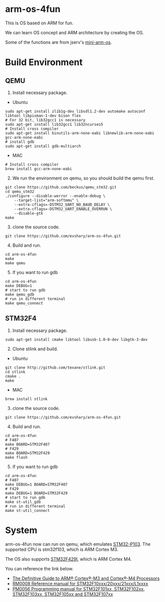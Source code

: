# arm-os-4fun
This is OS based on ARM for fun.

We can learn OS concept and ARM architecture by creating the OS.

Some of the functions are from jserv's [mini-arm-os](https://github.com/jserv/mini-arm-os).

# Build Environment
## QEMU
1. Install necessary package.
  * Ubuntu
```
sudo apt-get install zlib1g-dev libsdl1.2-dev automake autoconf libtool libpixman-1-dev bison flex
# For 32 bit, lib32gcc1 is necessary
sudo apt-get install lib32gcc1 lib32ncurses5
# Install cross compiler
sudo apt-get install binutils-arm-none-eabi libnewlib-arm-none-eabi gcc-arm-none-eabi
# install gdb
sudo apt-get install gdb-multiarch
```
   * MAC
```
# Install cross compiler
brew install gcc-arm-none-eabi
```
2. We run the environment on qemu, so you should build the qemu first.
```
git clone https://github.com/beckus/qemu_stm32.git
cd qemu_stm32
./configure --disable-werror --enable-debug \
    --target-list="arm-softmmu" \
    --extra-cflags=-DSTM32_UART_NO_BAUD_DELAY \
    --extra-cflags=-DSTM32_UART_ENABLE_OVERRUN \
    --disable-gtk
make
```
3. clone the source code.
```
git clone https://github.com/evshary/arm-os-4fun.git
```
4. Build and run.
```
cd arm-os-4fun
make
make qemu
```
5. If you want to run gdb
```
cd arm-os-4fun
make DEBUG=1
# start to run gdb
make qemu_gdb
# run in different terminal
make qemu_connect
```
## STM32F4
1. Install necessary package.
```
sudo apt-get install cmake libtool libusb-1.0-0-dev libgtk-3-dev
```
2. Clone stlink and build.
  * Ubuntu
```
git clone http://github.com/texane/stlink.git
cd stlink
cmake .
make
```
  * MAC
```
brew install stlink
```
3. clone the source code.
```
git clone https://github.com/evshary/arm-os-4fun.git
```
4. Build and run.
```
cd arm-os-4fun
# F407
make BOARD=STM32F407
# F429
make BOARD=STM32F429
make flash
```
5. If you want to run gdb
```
cd arm-os-4fun
# F407
make DEBUG=1 BOARD=STM32F407
# F429
make DEBUG=1 BOARD=STM32F429
# start to run gdb
make st-util_gdb
# run in different terminal
make st-util_connect
```

# System
arm-os-4fun now can run on qemu, which emulates [STM32-P103](https://www.olimex.com/Products/ARM/ST/STM32-P103/). The supported CPU is stm32f103, which is ARM Cortex M3.

The OS also supports [STM32F429I](https://www.st.com/en/evaluation-tools/32f429idiscovery.html), which is ARM Cortex M4.

You can reference the link below.

* [The Definitive Guide to ARM® Cortex®-M3 and Cortex®-M4 Processors](https://www.amazon.com/Definitive-Guide-Cortex%C2%AE-M3-Cortex%C2%AE-M4-Processors/dp/0124080820)
* [RM0008 Reference manual for STM32F10xxx/20xxx/21xxx/L1xxxx](https://www.st.com/content/ccc/resource/technical/document/reference_manual/59/b9/ba/7f/11/af/43/d5/CD00171190.pdf/files/CD00171190.pdf/jcr:content/translations/en.CD00171190.pdf)
* [PM0056 Programming manual for STM32F101xx, STM32F102xx, STM32F103xx, STM32F105xx and STM32F107xx](https://www.st.com/content/ccc/resource/technical/document/programming_manual/5b/ca/8d/83/56/7f/40/08/CD00228163.pdf/files/CD00228163.pdf/jcr:content/translations/en.CD00228163.pdf)
